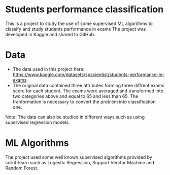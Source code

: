 # Students performance classification
This is a project to study the use of some supervised ML algorithms to classify and study students performance in exams
The project was developed in Kaggle and shared to GitHub. 

# Data
* The data used in this project here: https://www.kaggle.com/datasets/spscientist/students-performance-in-exams. 
* The original data contained three attributes forming three diffrent exams score for each student. The exams were averaged and transformed into two categories above and equal to 65 and less than 65. The tranformation is necessary to convert the problem into classification one. 

Note: The data can also be studied in different ways such as using supervised regression models. 

# ML Algorithms
The project used some well known supervised algorithms provided by scikit-learn such as Logestic Regression, Support Verctor Machine and Random Forest. 

